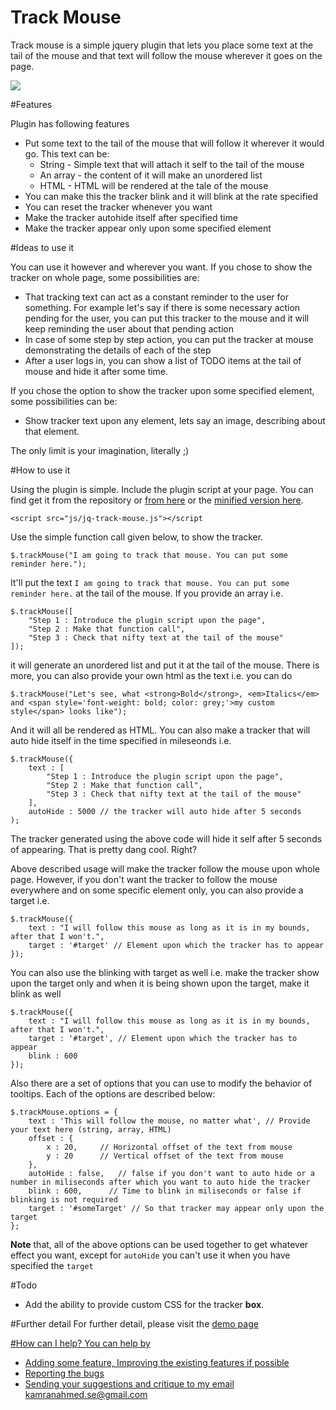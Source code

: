 Track Mouse
==============
Track mouse is a simple jquery plugin that lets you place some text at the tail of the mouse and that text will follow the mouse wherever it goes on the page.

<img src="http://i.imgur.com/3MfNC0k.png" />

#Features

Plugin has following features
- Put some text to the tail of the mouse that will follow it wherever it would go. This text can be:
    - String - Simple text that will attach it self to the tail of the mouse
    - An array - the content of it will make an unordered list
    - HTML - HTML will be rendered at the tale of the mouse
- You can make this the tracker blink and it will blink at the rate specified
- You can reset the tracker whenever you want
- Make the tracker autohide itself after specified time
- Make the tracker appear only upon some specified element

#Ideas to use it

You can use it however and wherever you want. If you chose to show the tracker on whole page, some possibilities are:

  - That tracking text can act as a constant reminder to the user for something. For example let's say if there is some necessary action pending for the user, you can put this tracker to the mouse and it will keep reminding the user about that pending action
  - In case of some step by step action, you can put the tracker at mouse demonstrating the details of each of the step
  - After a user logs in, you can show a list of TODO items at the tail of mouse and hide it after some time.

If you chose the option to show the tracker upon some specified element, some possibilities can be:

  - Show tracker text upon any element, lets say an image, describing about that element.

The only limit is your imagination, literally ;)
  
#How to use it

Using the plugin is simple. Include the plugin script at your page. You can find get it from the repository or <a href="https://raw.githubusercontent.com/kamranahmedse/jq-track-mouse/master/jq-track-mouse.js">from here</a> or the <a href="https://raw.githubusercontent.com/kamranahmedse/jq-track-mouse/master/jq-track-mouse.min.js">minified version here</a>.

```
<script src="js/jq-track-mouse.js"></script
```

Use the simple function call given below, to show the tracker.

```
$.trackMouse("I am going to track that mouse. You can put some reminder here.");
```

It'll put the text `I am going to track that mouse. You can put some reminder here.` at the tail of the mouse. If you provide an array i.e.

```
$.trackMouse([
    "Step 1 : Introduce the plugin script upon the page",
    "Step 2 : Make that function call",
    "Step 3 : Check that nifty text at the tail of the mouse"
]);
```

it will generate an unordered list and put it at the tail of the mouse. There is more, you can also provide your own html as the text i.e. you can do

```
$.trackMouse("Let's see, what <strong>Bold</strong>, <em>Italics</em> and <span style='font-weight: bold; color: grey;'>my custom style</span> looks like");
```
And it will all be rendered as HTML. You can also make a tracker that will auto hide itself in the time specified in mileseonds i.e.

```
$.trackMouse({
    text : [
        "Step 1 : Introduce the plugin script upon the page",
        "Step 2 : Make that function call",
        "Step 3 : Check that nifty text at the tail of the mouse"
    ],
    autoHide : 5000 // the tracker will auto hide after 5 seconds
);
```
The tracker generated using the above code will hide it self after 5 seconds of appearing. That is pretty dang cool. Right?

Above described usage will make the tracker follow the mouse upon whole page. However, if you don't want the tracker to follow the mouse everywhere and on some specific element only, you can also provide a target i.e.

```
$.trackMouse({
    text : "I will follow this mouse as long as it is in my bounds, after that I won't.",
    target : '#target' // Element upon which the tracker has to appear
});
```
You can also use the blinking with target as well i.e. make the tracker show upon the target only and when it is being shown upon the target, make it blink as well

```
$.trackMouse({
    text : "I will follow this mouse as long as it is in my bounds, after that I won't.",
    target : '#target', // Element upon which the tracker has to appear
    blink : 600
});
```

Also there are a set of options that you can use to modify the behavior of tooltips. Each of the options are described below:

```
$.trackMouse.options = {
	text : 'This will follow the mouse, no matter what', // Provide your text here (string, array, HTML)
	offset : {
		x : 20,     // Horizontal offset of the text from mouse
		y : 20      // Vertical offset of the text from mouse
	},
	autoHide : false,   // false if you don't want to auto hide or a number in miliseconds after which you want to auto hide the tracker
	blink : 600,      // Time to blink in miliseconds or false if blinking is not required
    target : '#someTarget' // So that tracker may appear only upon the target
};
```
**Note** that, all of the above options can be used together to get whatever effect you want, except for `autoHide` you can't use it when you have specified the `target`

#Todo
- Add the ability to provide custom CSS for the tracker **box**.

#Further detail
For further detail, please visit the <a href="http://kamranahmedse.github.io/jq-mousetracker">demo page 

#How can I help?
You can help by
- Adding some feature, Improving the existing features if possible
- Reporting the bugs
- Sending your suggestions and critique to my email <a href="mailto:kamranahmed.se@gmail.com">kamranahmed.se@gmail.com</a>
